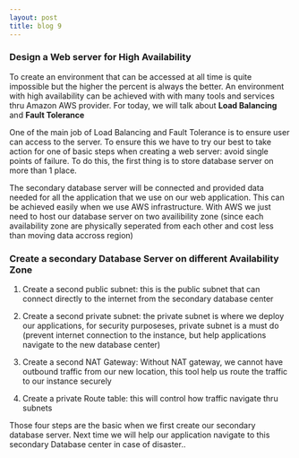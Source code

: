 ```yaml
---
layout: post
title: blog 9
---
```


### Design a Web server for High Availability

To create an environment that can be accessed at all time is quite impossible but the higher the percent is always the better. An environment with high availability can be achieved with with many tools and services thru Amazon AWS provider. For today, we will talk about **Load Balancing** and **Fault Tolerance**

One of the main job of Load Balancing and Fault Tolerance is to ensure user can access to the server. To ensure this we have to try our best to take action for one of basic steps when creating a web server: avoid single points of failure. To do this, the first thing is to store database server on more than 1 place.

The secondary database server will be connected and provided data needed for all the application that we use on our web application. This can be achieved easily when we use AWS infrastructure. With AWS we just need to host our database server on two availibility zone (since each availability zone are physically seperated from each other and cost less than moving data accross region)

### Create a secondary **Database Server** on different Availability Zone

1. Create a second public subnet: this is the public subnet that can connect directly to the internet from the secondary database center

2. Create a second private subnet: the private subnet is where we deploy our applications, for security purposeses, private subnet is a must do (prevent internet connection to the instance, but help applications navigate to the new database center)

3. Create a second NAT Gateway: Without NAT gateway, we cannot have outbound traffic from our new location, this tool help us route the traffic to our instance securely

4. Create a private Route table: this will control how traffic navigate thru subnets

Those four steps are the basic when we first create our secondary database server. Next time we will help our application navigate to this secondary Database center in case of disaster..









